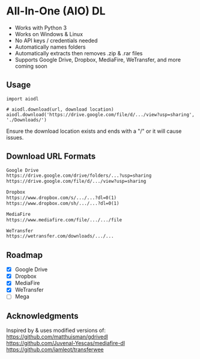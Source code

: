 # All-In-One (AIO) DL

- Works with Python 3 
- Works on Windows & Linux
- No API keys / credentials needed
- Automatically names folders
- Automatically extracts then removes .zip & .rar files
- Supports Google Drive, Dropbox, MediaFire, WeTransfer, and more coming soon

## Usage
```python3
import aiodl

# aiodl.download(url, download location)
aiodl.download('https://drive.google.com/file/d/.../view?usp=sharing', './Downloads/')
```
Ensure the download location exists and ends with a "/" or it will cause issues.

## Download URL Formats
```txt
Google Drive
https://drive.google.com/drive/folders/...?usp=sharing
https://drive.google.com/file/d/.../view?usp=sharing

Dropbox
https://www.dropbox.com/s/.../...?dl=0(1)
https://www.dropbox.com/sh/.../...?dl=0(1)

MediaFire
https://www.mediafire.com/file/.../.../file

WeTransfer
https://wetransfer.com/downloads/.../...
```


## Roadmap
- [X] Google Drive
- [X] Dropbox
- [X] MediaFire
- [X] WeTransfer
- [ ] Mega
 
## Acknowledgments
Inspired by & uses modified versions of:<br/>
https://github.com/matthuisman/gdrivedl <br/>
https://github.com/Juvenal-Yescas/mediafire-dl <br/>
https://github.com/iamleot/transferwee
